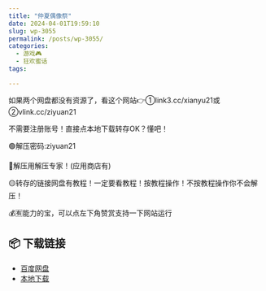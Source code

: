 ```yaml
---
title: "仲夏偶像祭"
date: 2024-04-01T19:59:10
slug: wp-3055
permalink: /posts/wp-3055/
categories:
  - 游戏🎮
  - 狂欢蜜话
tags:

---
```


如果两个网盘都没有资源了，看这个网站👉①link3.cc/xianyu21或②vlink.cc/ziyuan21

不需要注册账号！直接点本地下载转存OK？懂吧！

🟢解压密码:ziyuan21

🔵解压用解压专家！(应用商店有)

🟡转存的链接网盘有教程！一定要看教程！按教程操作！不按教程操作你不会解压！

💰🈶能力的宝，可以点左下角赞赏支持一下网站运行

## 📦 下载链接
- [百度网盘](https://blziyuan21.com/pay-download/3055?key=d6446788de&down_id=0)
- [本地下载](https://blziyuan21.com/pay-download/3055?key=d6446788de&down_id=1)

